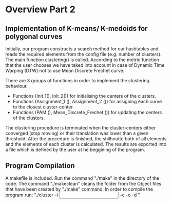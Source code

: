 # Overview Part 2

## Implementation of K-means/ K-medoids for polygonal curves

Initially, our program constructs a search method for our hashtables and reads the required elements from the config file (e.g. number
of clusters). The main function clustering() is called. According to the metric function that the user chooses we have taked into account
in case of Dynamic Time Warping (DTW) not to use Mean Discrete Frechet curve. 

There are 3 groups of functions in order to implement the clustering behaviour.
* Functions (Init_1(), Init_2()) for initialising the centers of the clusters.
* Functions (Assignment_1 (), Assignment_2 ()) for assigning each curve to the closest cluster-center.
* Functions (PAM (), Mean_Discrete_Frechet ()) for updating the centers of the clusters.

The clustering procedure is terminated when the cluster-centers either converged (stop moving) or their translation was lower than
a given threshold. After the procedure is finished, the shilhoutte both of all elements and  the elements of each cluster is calculated.
The results are exported into a file which is defined by the user at he beggining of the program.

## Program Compilation
A makefile is included. Run the command "./make" in the directory of the code. The command "./makeclean" cleans the folder from the 
Object files that have been created by "./make" command. In order to compile the program run:
"./cluster –i <input file> –c <configuration file> -o <output file> -d <metric>"

